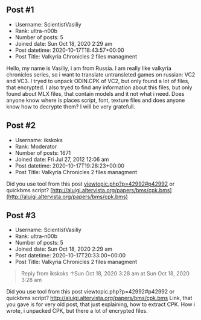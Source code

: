 ## Post #1
- Username: ScientistVasiliy
- Rank: ultra-n00b
- Number of posts: 5
- Joined date: Sun Oct 18, 2020 2:29 am
- Post datetime: 2020-10-17T18:43:57+00:00
- Post Title: Valkyria Chronicles 2 files managment

Hello, my name is Vasiliy, i am from Russia. I am really like valkyria chronicles series, so i want to translate untransleted games on russian: VC2 and VC3. I tryed to unpack ODIN.CPK of VC2, but only found a lot of files, that encrypted. I also tryed to find any information about this files, but only found about MLX files, that contain models and it not what i need. Does anyone know where is places script, font, texture files and does anyone know how to decrypte them? I will be very gratefull.
## Post #2
- Username: ikskoks
- Rank: Moderator
- Number of posts: 1671
- Joined date: Fri Jul 27, 2012 12:06 am
- Post datetime: 2020-10-17T19:28:23+00:00
- Post Title: Valkyria Chronicles 2 files managment

Did you use tool from this post [viewtopic.php?p=42992#p42992](https://forum.xentax.com/viewtopic.php?p=42992#p42992)
or quickbms script? [http://aluigi.altervista.org/papers/bms/cpk.bms](http://aluigi.altervista.org/papers/bms/cpk.bms)
## Post #3
- Username: ScientistVasiliy
- Rank: ultra-n00b
- Number of posts: 5
- Joined date: Sun Oct 18, 2020 2:29 am
- Post datetime: 2020-10-17T20:33:00+00:00
- Post Title: Valkyria Chronicles 2 files managment

> Reply from ikskoks ↑Sun Oct 18, 2020 3:28 am at Sun Oct 18, 2020 3:28 am
>
> 
Did you use tool from this post viewtopic.php?p=42992#p42992
or quickbms script? http://aluigi.altervista.org/papers/bms/cpk.bms
Link, that you gave is for very old post, that just explaining, how to extract CPK. How i wrote, i unpacked CPK, but there a lot of encrypted files.
